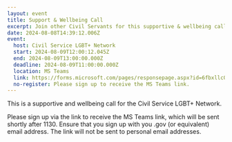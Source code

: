 ```yaml
---
layout: event
title: Support & Wellbeing Call
excerpt: Join other Civil Servants for this supportive & wellbeing call.
date: 2024-08-08T14:39:12.006Z
event:
  host: Civil Service LGBT+ Network
  start: 2024-08-09T12:00:12.045Z
  end: 2024-08-09T13:00:00.000Z
  deadline: 2024-08-09T11:00:00.000Z
  location: MS Teams
  link: https://forms.microsoft.com/pages/responsepage.aspx?id=6fbxllcQF0GsKIDN_ob4w5rH-JYeC7RDoJ1LtGte0GxUQ01RMVUwQldQVDdDQlZHVTlDUzk4SzUxQi4u
  no-register: Please sign up to receive the MS Teams link.
---
```

T﻿his is a supportive and wellbeing call for the Civil Service LGBT+ Network. 

P﻿lease sign up via the link to receive the MS Teams link, which will be sent shortly after 1130. Ensure that you sign up with you .gov (or equivalent) email address. The link will not be sent to personal email addresses.